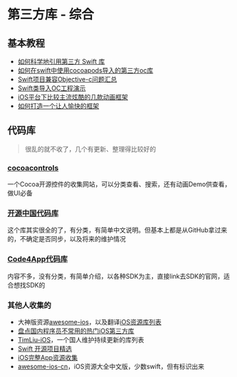 # 第三方库 - 综合
## 基本教程
- [如何科学地引用第三方 Swift 库][1]
- [如何在swift中使用cocoapods导入的第三方oc库][2]
- [Swift项目兼容Objective-c问题汇总][3]
- [Swift类导入OC工程演示][4]
- [iOS平台下比较主流炫酷的几款动画框架][5]
- [如何打造一个让人愉快的框架][6]

## 代码库
> 很乱的就不收了，几个有更新、整理得比较好的

### [cocoacontrols][7]
一个Cocoa开源控件的收集网站，可以分类查看、搜索，还有动画Demo供查看，做UI必备
### [开源中国代码库][8]
这个库其实很全的了，有分类，有简单中文说明。但基本上都是从GitHub拿过来的，不确定是否同步，以及将来的维护情况
### [Code4App代码库][9]
内容不多，没有分类，有简单介绍，以各种SDK为主，直接link去SDK的官网，适合想找SDK的
### 其他人收集的
- 大神版资源[awesome-ios][10]，以及翻译[iOS资源库列表][11]
- [盘点国内程序员不常用的热门iOS第三方库][12]
- [TimLiu-iOS][13]，一个国人维护持续更新的库列表
- [Swift 开源项目精选][14]
- [iOS完整App资源收集][15]
- [awesome-ios-cn][16]，iOS资源大全中文版，少数swift，但有标识出来



[1]:	http://www.cocoachina.com/cms/wap.php?action=article&id=9201
[2]:	http://www.itnose.net/detail/6121925.html "如何在swift中使用cocoapods导入的第三方oc库"
[3]:	http://www.bubuko.com/infodetail-846370.html
[4]:	http://my.oschina.net/u/1418722/blog/275363
[5]:	https://github.com/sxyx2008/awesome-ios-animation
[6]:	http://onevcat.com/2016/01/create-framework/ "如何打造一个让人愉快的框架"
[7]:	https://www.cocoacontrols.com/
[8]:	http://www.oschina.net/ios/codingList
[9]:	http://code4app.com/resource#develop-class-library
[10]:	https://github.com/vsouza/awesome-ios "awesome-ios"
[11]:	http://app.memect.com/doc/ios.html#awesome-android "iOS资源库列表"
[12]:	http://segmentfault.com/a/1190000003849085 "盘点国内程序员不常用的热门iOS第三方库:看完,还敢自称”精通iOS开发”吗?"
[13]:	https://github.com/Tim9Liu9/TimLiu-iOS "TimLiu-iOS"
[14]:	https://github.com/ipader/SwiftGuide/blob/master/Featured.md
[15]:	http://www.henishuo.com/ios-app-fully-code/ "iOS完整App资源收集"
[16]:	https://github.com/jobbole/awesome-ios-cn "awesome-ios-cn"